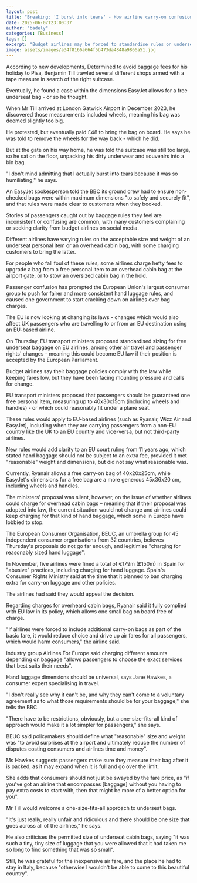 ```yaml
---
layout: post
title: "Breaking: 'I burst into tears' - How airline carry-on confusion triggered legal row"
date: 2025-06-07T23:00:37
author: "badely"
categories: [Business]
tags: []
excerpt: "Budget airlines may be forced to standardise rules on underseat bags, under a proposed change to EU law."
image: assets/images/a34f8166a664f5b473da4848a9866a51.jpg
---
```


According to new developments, Determined to avoid baggage fees for his holiday to Pisa, Benjamin Till trawled several different shops armed with a tape measure in search of the right suitcase. 

Eventually, he found a case within the dimensions EasyJet allows for a free underseat bag - or so he thought. 

When Mr Till arrived at London Gatwick Airport in December 2023, he discovered those measurements included wheels, meaning his bag was deemed slightly too big.

He protested, but eventually paid £48 to bring the bag on board. He says he was told to remove the wheels for the way back - which he did.

But at the gate on his way home, he was told the suitcase was still too large, so he sat on the floor, unpacking his dirty underwear and souvenirs into a bin bag.

"I don't mind admitting that I actually burst into tears because it was so humiliating," he says. 

An EasyJet spokesperson told the BBC its ground crew had to ensure non-checked bags were within maximum dimensions "to safely and securely fit", and that rules were made clear to customers when they booked. 

Stories of passengers caught out by baggage rules they feel are inconsistent or confusing are common, with many customers complaining or seeking clarity from budget airlines on social media. 

Different airlines have varying rules on the acceptable size and weight of an underseat personal item or an overhead cabin bag, with some charging customers to bring the latter. 

For people who fall foul of these rules, some airlines charge hefty fees to upgrade a bag from a free personal item to an overhead cabin bag at the airport gate, or to stow an oversized cabin bag in the hold.

Passenger confusion has prompted the European Union's largest consumer group to push for fairer and more consistent hand luggage rules, and caused one government to start cracking down on airlines over bag charges.

The EU is now looking at changing its laws - changes which would also affect UK passengers who are travelling to or from an EU destination using an EU-based airline. 

On Thursday, EU transport ministers proposed standardised sizing for free underseat baggage on EU airlines, among other air travel and passenger rights' changes - meaning this could become EU law if their position is accepted by the European Parliament.

Budget airlines say their baggage policies comply with the law while keeping fares low, but they have been facing mounting pressure and calls for change.

EU transport ministers proposed that passengers should be guaranteed one free personal item, measuring up to 40x30x15cm (including wheels and handles) - or which could reasonably fit under a plane seat.

These rules would apply to EU-based airlines (such as Ryanair, Wizz Air and EasyJet), including when they are carrying passengers from a non-EU country like the UK to an EU country and vice-versa, but not third-party airlines.

New rules would add clarity to an EU court ruling from 11 years ago, which stated hand baggage should not be subject to an extra fee, provided it met "reasonable" weight and dimensions, but did not say what reasonable was.

Currently, Ryanair allows a free carry-on bag of 40x20x25cm, while EasyJet's dimensions for a free bag are a more generous 45x36x20 cm, including wheels and handles.

The ministers' proposal was silent, however, on the issue of whether airlines could charge for overhead cabin bags – meaning that if their proposal was adopted into law, the current situation would not change and airlines could keep charging for that kind of hand baggage, which some in Europe have lobbied to stop.

The European Consumer Organisation, BEUC, an umbrella group for 45 independent consumer organisations from 32 countries, believes Thursday's proposals do not go far enough, and legitimise "charging for reasonably sized hand luggage".

In November, five airlines were fined a total of €179m (£150m) in Spain for "abusive" practices, including charging for hand luggage. Spain's Consumer Rights Ministry said at the time that it planned to ban charging extra for carry-on luggage and other policies.

The airlines had said they would appeal the decision.

Regarding charges for overheard cabin bags, Ryanair said it fully complied with EU law in its policy, which allows one small bag on board free of charge.

"If airlines were forced to include additional carry-on bags as part of the basic fare, it would reduce choice and drive up air fares for all passengers, which would harm consumers," the airline said.

Industry group Airlines For Europe said charging different amounts depending on baggage "allows passengers to choose the exact services that best suits their needs".

Hand luggage dimensions should be universal, says Jane Hawkes, a consumer expert specialising in travel.

"I don't really see why it can't be, and why they can't come to a voluntary agreement as to what those requirements should be for your baggage," she tells the BBC.

"There have to be restrictions, obviously, but a one-size-fits-all kind of approach would make it a lot simpler for passengers," she says.

BEUC said policymakers should define what "reasonable" size and weight was "to avoid surprises at the airport and ultimately reduce the number of disputes costing consumers and airlines time and money".

Ms Hawkes suggests passengers make sure they measure their bag after it is packed, as it may expand when it is full and go over the limit. 

She adds that consumers should not just be swayed by the fare price, as "if you've got an airline that encompasses [baggage] without you having to pay extra costs to start with, then that might be more of a better option for you".

Mr Till would welcome a one-size-fits-all approach to underseat bags. 

"It's just really, really unfair and ridiculous and there should be one size that goes across all of the airlines," he says.

He also criticises the permitted size of underseat cabin bags, saying "it was such a tiny, tiny size of luggage that you were allowed that it had taken me so long to find something that was so small".

Still, he was grateful for the inexpensive air fare, and the place he had to stay in Italy, because "otherwise I wouldn't be able to come to this beautiful country".

